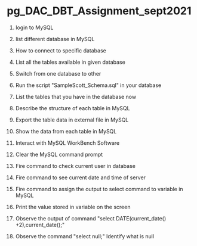 # pg_DAC_DBT_Assignment_sept2021
 
1. login to MySQL

2. list different database in MySQL

3. How to connect to specific database

4. List all the tables available in given database

5. Switch from one database to other

6. Run the script "SampleScott_Schema.sql" in your database

7. List the tables that you have in the database now

8. Describe the structure of each table in MySQL

9. Export the table data in external file in MySQL

10. Show the data from each table in MySQL

11. Interact with MySQL WorkBench Software

12. Clear the MySQL command prompt

13. Fire command to check current user in database

14. Fire command to see current date and time of server

15. Fire command to assign the output to select command to variable in MySQL

16. Print the value stored in variable on the screen

17. Observe the output of command "select DATE(current_date() +2),current_date();"

18. Observe the command "select null;"
      Identify what is null
	  

